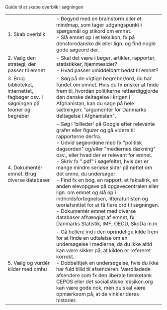 ### 

Guide til at skabe overblik i søgningen

|                                                                                    |                                                                                                                                                                                                                                                                                                                                                                                                                                                                                                                                                                                                                                                                                   |
| ---------------------------------------------------------------------------------- | --------------------------------------------------------------------------------------------------------------------------------------------------------------------------------------------------------------------------------------------------------------------------------------------------------------------------------------------------------------------------------------------------------------------------------------------------------------------------------------------------------------------------------------------------------------------------------------------------------------------------------------------------------------------------------- |
| 1. Skab overblik                                                                   | - Begynd med en brainstorm eller et mindmap, som tager udgangspunkt i spørgsmål og stikord om emnet.<br>- Slå emnet op i et leksikon, fx på denstoredanske.dk eller lign. og find nogle gode søgeord der.                                                                                                                                                                                                                                                                                                                                                                                                                                                                         |
| 2. Vælg den strategi, der passer til emnet                                         | - Skal det være i bøger, artikler, rapporter, statistikker, hjemmesider?<br>- Hvad passer umiddelbart bedst til emnet?                                                                                                                                                                                                                                                                                                                                                                                                                                                                                                                                                            |
| 3. Brug biblioteket, internettet, fagbøger osv. i søgningen på teorier og begreber | - Søg på de vigtige begreber/ord, du har fundet om emnet. Hvis du fx ønsker at finde frem til, hvordan politikerne retfærdiggjorde den danske deltagelse i krigen i Afghanistan, kan du søge på hele sætningen: "argumenter for Danmarks deltagelse i Afghanistan".                                                                                                                                                                                                                                                                                                                                                                                                               |
| 4. Dokumentér emnet. Brug diverse databaser                                        | - Søg i 'billeder' på Google efter relevante grafer eller figurer og gå videre til rapporterne derfra.<br>- Udvid søgeordene med fx "politisk dagsorden" og/eller "mediernes dækning" osv., eller hvad der er relevant for emnet.<br>- Skriv fx ".pdf" i søgefeltet, hvis der er mange mindre seriøse sider på nettet om det emne, du undersøger.<br>- Find fx en bog, en rapport, et faktalink, en anden elevopgave på opgavecentralen eller lign. om emnet og slå op i indholdsfortegnelsen, litteraturlisten og teoriafsnittet for at få flere ord til søgningen.<br>- Dokumentér emnet med diverse databaser afhængigt af emnet, fx Danmarks Statistik, IMF, OECD, SkoDa m.m. |
| 5. Vælg og vurdér kilder med omhu                                                  | - Gå hellere ind i den oprindelige kilde frem for at finde en udtalelse om en undersøgelse i medierne, da du ikke altid kan være sikker på, at kilden er refereret korrekt.<br>- Dobbelttjek en undersøgelse, hvis du ikke har fuld tillid til afsenderen. Værdiladede afsendere som fx den liberale tænketank CEPOS eller det socialistiske leksikon.org kan være gode nok, men du skal være opmærksom på, at de vinkler deres historier.                                                                                                                                                                                                                                        |